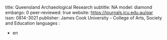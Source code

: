 title: Queensland Archaeological Research
subtitle: NA
model: diamond
embargo: 0
peer-reviewed: true
website: https://journals.jcu.edu.au/qar
issn: 0814-3021
publisher: James Cook University - College of Arts, Society and Education
languages : 
-  en
